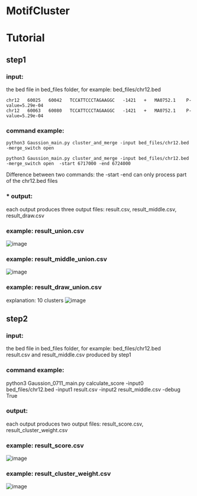 # MotifCluster
# Tutorial
## 
## step1

### input:
the bed file in bed_files folder, for example: bed_files/chr12.bed  

    chr12	60025	60042	TCCATTCCCTAGAAGGC	-1421	+	MA0752.1	P-value=5.29e-04  
    chr12	60063	60080	TCCATTCCCTAGAAGGC	-1421	+	MA0752.1	P-value=5.29e-04  
### command example:
    python3 Gaussion_main.py cluster_and_merge -input bed_files/chr12.bed -merge_switch open  

    python3 Gaussion_main.py cluster_and_merge -input bed_files/chr12.bed -merge_switch open  -start 6717000 -end 6724000 
Difference between two commands: the -start -end can only process part of the chr12.bed files
### *  output:       
each output produces three output files: result.csv,  result_middle.csv, result_draw.csv      
### example: result_union.csv 
![image](https://user-images.githubusercontent.com/94155451/197208679-74be634f-5a80-46e6-a7c3-a0cbd648ce14.png)
### example: result_middle_union.csv 
![image](https://user-images.githubusercontent.com/94155451/197209239-508e452d-4e9a-42ab-be86-8347005ef6c1.png)
### example: result_draw_union.csv
explanation: 10 clusters
![image](https://user-images.githubusercontent.com/94155451/197209514-eb137d8a-7659-4c08-9d22-cd6398b332c3.png)

## step2
### input:
the bed file in bed_files folder, for example: bed_files/chr12.bed  
result.csv and result_middle.csv produced by step1
### command example:
python3 Gaussion_0711_main.py calculate_score -input0 bed_files/chr12.bed -input1 result.csv -input2 result_middle.csv -debug True
### output:       
each output produces two output files: result_score.csv,  result_cluster_weight.csv    
### example: result_score.csv 
![image](https://user-images.githubusercontent.com/94155451/197212803-ff87d228-dc2e-4a80-a664-e11ab749f87f.png)
### example: result_cluster_weight.csv    
![image](https://user-images.githubusercontent.com/94155451/197209239-508e452d-4e9a-42ab-be86-8347005ef6c1.png)





